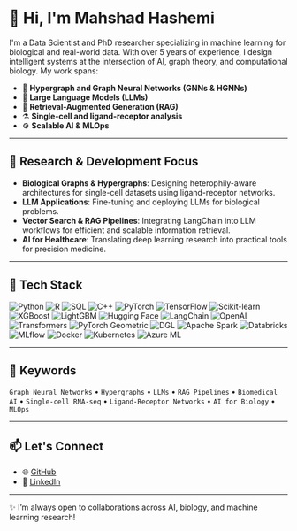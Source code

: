 
# 👋 Hi, I'm Mahshad Hashemi

I'm a Data Scientist and PhD researcher specializing in machine learning for biological and real-world data. With over 5 years of experience, I design intelligent systems at the intersection of AI, graph theory, and computational biology. My work spans:

- 🧬 **Hypergraph and Graph Neural Networks (GNNs & HGNNs)** 
- 🧠 **Large Language Models (LLMs)** 
- 🔎 **Retrieval-Augmented Generation (RAG)** 
- ⚗️ **Single-cell and ligand-receptor analysis** 
- ⚙️ **Scalable AI & MLOps**
---

## 🌱 Research & Development Focus

- **Biological Graphs & Hypergraphs**: Designing heterophily-aware architectures for single-cell datasets using ligand-receptor networks.
- **LLM Applications**: Fine-tuning and deploying LLMs for biological problems.
- **Vector Search & RAG Pipelines**: Integrating LangChain into LLM workflows for efficient and scalable information retrieval.
- **AI for Healthcare**: Translating deep learning research into practical tools for precision medicine.

---

## 🔧 Tech Stack
![Python](https://img.shields.io/badge/Python-3776AB?style=flat&logo=python&logoColor=white)
![R](https://img.shields.io/badge/R-276DC3?style=flat&logo=r&logoColor=white)
![SQL](https://img.shields.io/badge/SQL-4479A1?style=flat&logo=postgresql&logoColor=white)
![C++](https://img.shields.io/badge/C++-00599C?style=flat&logo=cplusplus&logoColor=white)
![PyTorch](https://img.shields.io/badge/PyTorch-EE4C2C?style=flat&logo=pytorch&logoColor=white)
![TensorFlow](https://img.shields.io/badge/TensorFlow-FF6F00?style=flat&logo=tensorflow&logoColor=white)
![Scikit-learn](https://img.shields.io/badge/Scikit--learn-F7931E?style=flat&logo=scikit-learn&logoColor=white)
![XGBoost](https://img.shields.io/badge/XGBoost-004481?style=flat&logo=xgboost&logoColor=white)
![LightGBM](https://img.shields.io/badge/LightGBM-141414?style=flat&logo=leaflet&logoColor=green)
![Hugging Face](https://img.shields.io/badge/HuggingFace-FCC72C?style=flat&logo=huggingface&logoColor=black)
![LangChain](https://img.shields.io/badge/LangChain-000000?style=flat)
![OpenAI](https://img.shields.io/badge/OpenAI-412991?style=flat&logo=openai&logoColor=white)
![Transformers](https://img.shields.io/badge/Transformers-huggingface?style=flat&logo=huggingface)
![PyTorch Geometric](https://img.shields.io/badge/PyTorch%20Geometric-EE4C2C?style=flat)
![DGL](https://img.shields.io/badge/DGL-0a0a0a?style=flat)
![Apache Spark](https://img.shields.io/badge/Apache%20Spark-E25A1C?style=flat&logo=apachespark&logoColor=white)
![Databricks](https://img.shields.io/badge/Databricks-E0201C?style=flat)
![MLflow](https://img.shields.io/badge/MLflow-0194E2?style=flat)
![Docker](https://img.shields.io/badge/Docker-2496ED?style=flat&logo=docker&logoColor=white)
![Kubernetes](https://img.shields.io/badge/Kubernetes-326CE5?style=flat&logo=kubernetes&logoColor=white)
![Azure ML](https://img.shields.io/badge/Azure-0078D4?style=flat&logo=microsoftazure)


---

## 🧠 Keywords

`Graph Neural Networks` • `Hypergraphs` • `LLMs` • `RAG Pipelines` • `Biomedical AI` • `Single-cell RNA-seq` • `Ligand-Receptor Networks` • `AI for Biology` • `MLOps` 

---

## 📫 Let's Connect

- 🌐 [GitHub](https://github.com/MahshadHashemi)
- 💼 [LinkedIn](https://www.linkedin.com/in/mahshad-hashemi-852488181/)

---

✨ I’m always open to collaborations across AI, biology, and machine learning research!
